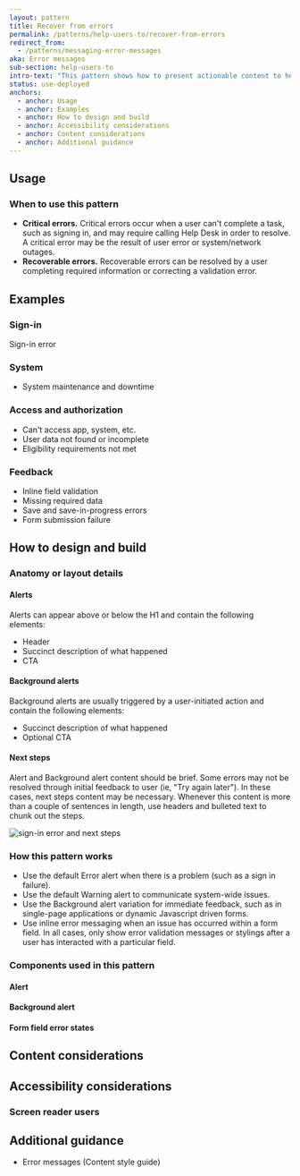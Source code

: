```yaml
---
layout: pattern
title: Recover from errors
permalink: /patterns/help-users-to/recover-from-errors
redirect_from:
  - /patterns/messaging-error-messages
aka: Error messages
sub-section: help-users-to
intro-text: "This pattern shows how to present actionable content to help users recover from errors."
status: use-deployed
anchors:
  - anchor: Usage
  - anchor: Examples
  - anchor: How to design and build
  - anchor: Accessibility considerations
  - anchor: Content considerations
  - anchor: Additional guidance
---
```


## Usage

### When to use this pattern

- **Critical errors.** Critical errors occur when a user can't complete a task, such as signing in, and may require calling Help Desk in order to resolve. A critical error may be the result of user error or system/network outages.
- **Recoverable errors.** Recoverable errors can be resolved by a user completing required information or correcting a validation error.

## Examples

### Sign-in

Sign-in error

### System

- System maintenance and downtime

### Access and authorization

- Can't access app, system, etc.
- User data not found or incomplete
- Eligibility requirements not met

### Feedback

- Inline field validation
- Missing required data
- Save and save-in-progress errors
- Form submission failure

## How to design and build

### Anatomy or layout details

#### Alerts

Alerts can appear above or below the H1 and contain the following elements:

- Header
- Succinct description of what happened
- CTA

#### Background alerts

Background alerts are usually triggered by a user-initiated action and contain the following elements:

- Succinct description of what happened
- Optional CTA

#### Next steps

Alert and Background alert content should be brief. Some errors may not be resolved through initial feedback to user (ie, "Try again later"). In these cases, next steps content may be necessary. Whenever this content is more than a couple of sentences in length, use headers and bulleted text to chunk out the steps.

<img src="{{site.baseurl}}/images/sign-in_error.png" alt="sign-in error and next steps" style="max-width: 376px">

### How this pattern works

- Use the default Error alert when there is a problem (such as a sign in failure).
- Use the default Warning alert to communicate system-wide issues.
- Use the Background alert variation for immediate feedback, such as in single-page applications or dynamic Javascript driven forms.
- Use inline error messaging when an issue has occurred within a form field. In all cases, only show error validation messages or stylings after a user has interacted with a particular field. 

### Components used in this pattern

#### Alert

#### Background alert

#### Form field error states

## Content considerations

## Accessibility considerations

### Screen reader users

## Additional guidance

- Error messages (Content style guide)
